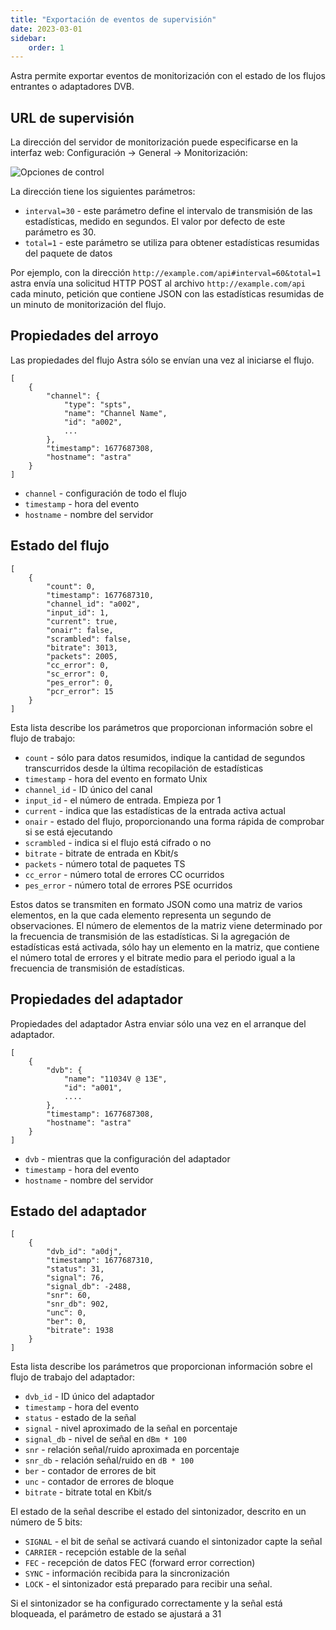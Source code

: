 ```yaml
---
title: "Exportación de eventos de supervisión"
date: 2023-03-01
sidebar:
    order: 1
---
```


Astra permite exportar eventos de monitorización con el estado de los flujos entrantes o adaptadores DVB.

## URL de supervisión[](/es/astra/monitoring/export-monitoring-events#monitoring-url)

La dirección del servidor de monitorización puede especificarse en la interfaz web: Configuración -> General -> Monitorización:

![Opciones de control](https://cdn.cesbo.com/help/astra/monitoring/export/export-monitoring-events/options.png)

La dirección tiene los siguientes parámetros:

- `interval=30` - este parámetro define el intervalo de transmisión de las estadísticas, medido en segundos. El valor por defecto de este parámetro es 30.
- `total=1` - este parámetro se utiliza para obtener estadísticas resumidas del paquete de datos

Por ejemplo, con la dirección `http://example.com/api#interval=60&total=1` astra envía una solicitud HTTP POST al archivo `http://example.com/api` cada minuto, petición que contiene JSON con las estadísticas resumidas de un minuto de monitorización del flujo.

## Propiedades del arroyo[](/es/astra/monitoring/export-monitoring-events#stream-properties)

Las propiedades del flujo Astra sólo se envían una vez al iniciarse el flujo.

```
[
    {
        "channel": {
            "type": "spts",
            "name": "Channel Name",
            "id": "a002",
            ...
        },
        "timestamp": 1677687308,
        "hostname": "astra"
    }
]
```

- `channel` - configuración de todo el flujo
- `timestamp` - hora del evento
- `hostname` - nombre del servidor

## Estado del flujo[](/es/astra/monitoring/export-monitoring-events#stream-status)

```
[
    {
        "count": 0,
        "timestamp": 1677687310,
        "channel_id": "a002",
        "input_id": 1,
        "current": true,
        "onair": false,
        "scrambled": false,
        "bitrate": 3013,
        "packets": 2005,
        "cc_error": 0,
        "sc_error": 0,
        "pes_error": 0,
        "pcr_error": 15
    }
]
```

Esta lista describe los parámetros que proporcionan información sobre el flujo de trabajo:

- `count` - sólo para datos resumidos, indique la cantidad de segundos transcurridos desde la última recopilación de estadísticas
- `timestamp` - hora del evento en formato Unix
- `channel_id` - ID único del canal
- `input_id` - el número de entrada. Empieza por 1
- `current` - indica que las estadísticas de la entrada activa actual
- `onair` - estado del flujo, proporcionando una forma rápida de comprobar si se está ejecutando
- `scrambled` - indica si el flujo está cifrado o no
- `bitrate` - bitrate de entrada en Kbit/s
- `packets` - número total de paquetes TS
- `cc_error` - número total de errores CC ocurridos
- `pes_error` - número total de errores PSE ocurridos

Estos datos se transmiten en formato JSON como una matriz de varios elementos, en la que cada elemento representa un segundo de observaciones. El número de elementos de la matriz viene determinado por la frecuencia de transmisión de las estadísticas. Si la agregación de estadísticas está activada, sólo hay un elemento en la matriz, que contiene el número total de errores y el bitrate medio para el periodo igual a la frecuencia de transmisión de estadísticas.

## Propiedades del adaptador[](/es/astra/monitoring/export-monitoring-events#adapter-properties)

Propiedades del adaptador Astra enviar sólo una vez en el arranque del adaptador.

```
[
    {
        "dvb": {
            "name": "11034V @ 13E",
            "id": "a001",
            ....
        },
        "timestamp": 1677687308,
        "hostname": "astra"
    }
]
```

- `dvb` - mientras que la configuración del adaptador
- `timestamp` - hora del evento
- `hostname` - nombre del servidor

## Estado del adaptador[](/es/astra/monitoring/export-monitoring-events#adapter-status)

```
[
    {
        "dvb_id": "a0dj",
        "timestamp": 1677687310,
        "status": 31,
        "signal": 76,
        "signal_db": -2488,
        "snr": 60,
        "snr_db": 902,
        "unc": 0,
        "ber": 0,
        "bitrate": 1938
    }
]
```

Esta lista describe los parámetros que proporcionan información sobre el flujo de trabajo del adaptador:

- `dvb_id` - ID único del adaptador
- `timestamp` - hora del evento
- `status` - estado de la señal
- `signal` - nivel aproximado de la señal en porcentaje
- `signal_db` - nivel de señal en `dBm * 100`
- `snr` - relación señal/ruido aproximada en porcentaje
- `snr_db` - relación señal/ruido en `dB * 100`
- `ber` - contador de errores de bit
- `unc` - contador de errores de bloque
- `bitrate` - bitrate total en Kbit/s

El estado de la señal describe el estado del sintonizador, descrito en un número de 5 bits:

- `SIGNAL` - el bit de señal se activará cuando el sintonizador capte la señal
- `CARRIER` - recepción estable de la señal
- `FEC` - recepción de datos FEC (forward error correction)
- `SYNC` - información recibida para la sincronización
- `LOCK` - el sintonizador está preparado para recibir una señal.

Si el sintonizador se ha configurado correctamente y la señal está bloqueada, el parámetro de estado se ajustará a 31
